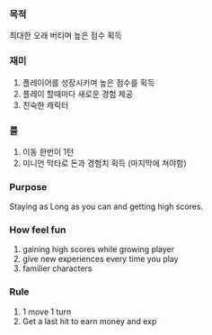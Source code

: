 ### 목적
최대한 오래 버티며 높은 점수 획득

### 재미
1. 플레이어를 성장시키며 높은 점수를 획득 
2. 플레이 할때마다 새로운 경험 제공
3. 친숙한 캐릭터

### 룰
1. 이동 한번이 1턴
2. 미니언 막타로 돈과 경험치 획득 (마지막에 쳐야함)


### Purpose
Staying as Long as you can and getting high scores.

### How feel fun
1. gaining high scores while growing player
2. give new experiences every time you play
3. familier characters

### Rule
1. 1 move 1 turn
2. Get a last hit to earn money and exp
